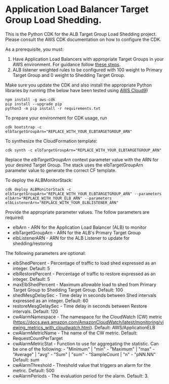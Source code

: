 
# Application Load Balancer Target Group Load Shedding.

This is the Python CDK for the ALB Target Group Load Shedding project. Please consult the AWS CDK documentation on how to configure the CDK.

As a prerequisite, you must:
1. Have Application Load Balancers with appropriate Target Groups in your AWS environment. For guidance follow [these steps](https://aws.amazon.com/premiumsupport/knowledge-center/elb-make-weighted-target-groups-for-alb/).
2. ALB listener weighted rules to be configured with 100 weight to Primary Target Group and 0 weight to Shedding Target Group.

Make sure you update the CDK and also install the appropriate Python libraries by running (the below have been tested using [AWS Cloud9](https://aws.amazon.com/cloud9/))
    
    npm install -g aws-cdk
    pip install --upgrade pip
    python3 -m pip install -r requirements.txt

To prepare your environment for CDK usage, run

    cdk bootstrap -c elbTargetGroupArn="REPLACE_WITH_YOUR_ELBTARGETGROUP_ARN"

To synthesize the CloudFormation template:

    cdk synth -c elbTargetGroupArn="REPLACE_WITH_YOUR_ELBTARGETGROUP_ARN"

Replace the *elbTargetGroupArn* context parameter value with the ARN for your desired Target Group. The stack uses the elbTargetGroupArn parameter value to generate the correct CF template.

To deploy the ALBMonitorStack:

    cdk deploy ALBMonitorStack -c elbTargetGroupArn="REPLACE_WITH_YOUR_ELBTARGETGROUP_ARN" --parameters elbArn="REPLACE_WITH_YOUR_ELB_ARN" --parameters elbListenerArn="REPLACE_WITH_YOUR_ELBLISTENER_ARN"

Provide the appropriate parameter values. The follow parameters are required:

- elbArn - ARN for the Application Load Balancer (ALB) to monitor
- elbTargetGroupArn - ARN for the ALB's Primary Target Group
- elbListenerARN - ARN for the ALB Listener to update for shedding/restoring

The following parameters are optional:
- elbShedPercent - Percentage of traffic to load shed expressed as an integer. Default: 5
- elbRestorePercent - Percentage of traffic to restore expressed as an integer. Default: 5
- maxElbShedPercent - Maximum allowable load to shed from Primary Target Group to Shedding Target Group. Default: 100
- shedMesgDelaySec - Time delay in seconds between Shed intervals expressed as an integer. Default: 60
- restoreMesgDelaySec - Time delay in seconds between Restore intervals. Default: 120
- cwAlarmNamespace - The namespace for the CloudWatch (CW) metric (https://docs.aws.amazon.com/AmazonCloudWatch/latest/monitoring/viewing_metrics_with_cloudwatch.html). Default: AWS/ApplicationELB
- cwAlarmMetricName - The name of the CW metric. Default: RequestCountPerTarget
- cwAlarmMetricStat - Function to use for aggregating the statistic. Can be one of the following: - "Minimum" | "min" - "Maximum" | "max" - "Average" | "avg" - "Sum" | "sum" - "SampleCount | "n" - "pNN.NN" Default: sum
- cwAlarmThreshold - Threshold value that triggers an alarm for the metric. Default: 500
- cwAlarmPeriods - The evaluation period for the alarm. Default: 3.


